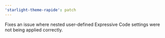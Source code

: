 ```yaml
---
'starlight-theme-rapide': patch
---
```


Fixes an issue where nested user-defined Expressive Code settings were not being applied correctly.
